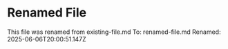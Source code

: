 # Renamed File

This file was renamed from existing-file.md
To: renamed-file.md
Renamed: 2025-06-06T20:00:51.147Z